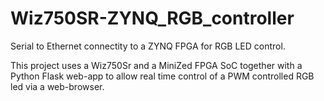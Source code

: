 # Wiz750SR-ZYNQ_RGB_controller
Serial to Ethernet connectity to a ZYNQ FPGA for RGB LED control.

This project uses a Wiz750Sr and a MiniZed FPGA SoC together with a Python Flask 
web-app to allow real time control of a PWM controlled RGB led via a web-browser.
